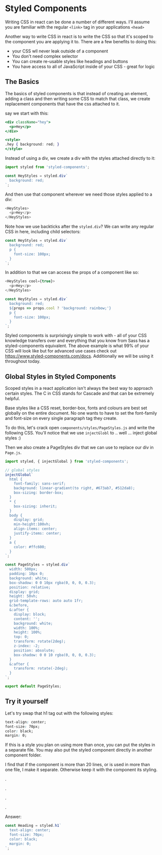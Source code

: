 # Styled Components

Writing CSS in react can be done a number of different ways. I'll assume you are familiar with the regular `<link>` tag in your applications `<head>`

Another way to write CSS in react is to write the CSS so that it's scoped to the component you are applying it to. There are a few benefits to doing this:

* your CSS wll never leak outside of a component
* You don't need complex selector
* You can create re-usable styles like headings and buttons
* You have access to all of JavaScript inside of your CSS - great for logic

## The Basics
The basics of styled components is that instead of creating an element, adding a class and then writing some CSS to match that class, we create replacement components that have the css attached to it.

say we start with this:

```jsx
<div className="hey">
  <p>Hey</p>
</div>

<style>
.hey { background: red; }
</style>
```

Instead of using a div, we create a div with the styles attached directly to it:

```js
import styled from 'styled-components';

const HeyStyles = styled.div`
  background: red;
`;
```

And then use that component wherever we need those styles applied to a div:


```js
<HeyStyles>
  <p>Hey</p>
</HeyStyles>
```

Note how we use backticks after the `styled.div`? We can write any regular CSS in here, including child selectors:

```js
const HeyStyles = styled.div`
  background: red;
  p {
    font-size: 100px;
  }
`;
```

In addition to that we can access the props of a component like so:

```js
<HeyStyles cool={true}>
  <p>Hey</p>
</HeyStyles>

const HeyStyles = styled.div`
  background: red;
  ${props => props.cool ? 'background: rainbow;'}
  p {
    font-size: 100px;
  }
`;
```

Styled components is surprisingly simple to work with - all of your CSS knowledge transfers over and everything that you know from Sass has a styled-components equivalent. The above example is what 99% of your CSS will look like but for advanced use cases check out <https://www.styled-components.com/docs>. Additionally we will be using it throughout today.

## Global Styles in Styled Components

Scoped styles in a react application isn't always the best way to approach certain styles. The C in CSS stands for Cascade and that can be extremely helpful.

Base styles like a CSS reset, border-box, fonts and colours are best set globally on the entire document. No one wants to have to set the font-family and font-size on every single paragraph tag they create.

To do this, let's crack open `components/styles/PageStyles.js` and write the following CSS. You'll notice that we use `injectGlobl` to .. well ... inject global styles :)

Then we also create a PageStyles div that we can use to replace our div in `Page.js`.

```js
import styled, { injectGlobal } from 'styled-components';

// global styles
injectGlobal`
  html {
    font-family: sans-serif;
    background: linear-gradient(to right, #673ab7, #512da8);
    box-sizing: border-box;
  }
  * {
    box-sizing: inherit;
  }
  body {
    display: grid;
    min-height:100vh;
    align-items: center;
    justify-items: center;
  }
  a {
    color: #ffc600;
  }
`;

const PageStyles = styled.div`
  width: 500px;
  padding: 10px 0;
  background: white;
  box-shadow: 0 0 10px rgba(0, 0, 0, 0.3);
  position: relative;
  display: grid;
  height: 50vh;
  grid-template-rows: auto auto 1fr;
  &:before,
  &:after {
    display: block;
    content: '';
    background: white;
    width: 100%;
    height: 100%;
    top: 0;
    transform: rotate(2deg);
    z-index: -2;
    position: absolute;
    box-shadow: 0 0 10 rgba(0, 0, 0, 0.3);
  }
  &:after {
    transform: rotate(-2deg);
  }
`;

export default PageStyles;
```

## Try it yourself

Let's try swap that h1 tag out with the following styles:

```css
text-align: center;
font-size: 70px;
color: black;
margin: 0;
```

If this is a style you plan on using more than once, you can put the styles in a separate file. You may also put the styled component directly in another component folder.

I find that if the component is more than 20 lines, or is used in more than one file, I make it separate. Otherwise keep it with the component its styling.

.

.

.

.

Answer:

```js
const Heading = styled.h1`
  text-align: center;
  font-size: 70px;
  color: black;
  margin: 0;
`;
```

